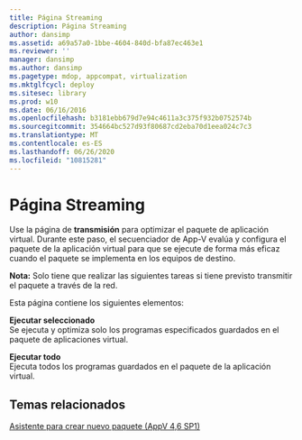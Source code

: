 ```yaml
---
title: Página Streaming
description: Página Streaming
author: dansimp
ms.assetid: a69a57a0-1bbe-4604-840d-bfa87ec463e1
ms.reviewer: ''
manager: dansimp
ms.author: dansimp
ms.pagetype: mdop, appcompat, virtualization
ms.mktglfcycl: deploy
ms.sitesec: library
ms.prod: w10
ms.date: 06/16/2016
ms.openlocfilehash: b3181ebb679d7e94c4611a3c375f932b0752574b
ms.sourcegitcommit: 354664bc527d93f80687cd2eba70d1eea024c7c3
ms.translationtype: MT
ms.contentlocale: es-ES
ms.lasthandoff: 06/26/2020
ms.locfileid: "10815281"
---
```

# Página Streaming


Use la página de **transmisión** para optimizar el paquete de aplicación virtual. Durante este paso, el secuenciador de App-V evalúa y configura el paquete de la aplicación virtual para que se ejecute de forma más eficaz cuando el paquete se implementa en los equipos de destino.

**Nota:**  Solo tiene que realizar las siguientes tareas si tiene previsto transmitir el paquete a través de la red.

 

Esta página contiene los siguientes elementos:

<a href="" id="run-selected"></a>**Ejecutar seleccionado**  
Se ejecuta y optimiza solo los programas especificados guardados en el paquete de aplicaciones virtual.

<a href="" id="run-all"></a>**Ejecutar todo**  
Ejecuta todos los programas guardados en el paquete de la aplicación virtual.

## Temas relacionados


[Asistente para crear nuevo paquete (AppV 4,6 SP1)](create-new-package-wizard---appv-46-sp1-.md)

 

 





